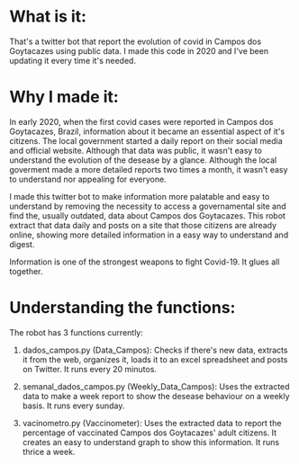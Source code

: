 # What is it:
That's a twitter bot that report the evolution of covid in Campos dos Goytacazes using public data. I made this code in 2020 and I've been updating it every time it's needed.

# Why I made it:
In early 2020, when the first covid cases were reported in Campos dos Goytacazes, Brazil, information about it became an essential aspect of it's citizens. The local government started a daily report on their social media and official website. Although that data was public, it wasn't easy to understand the evolution of the desease by a glance. Although the local goverment made a more detailed reports two times a month, it wasn't easy to understand nor appealing for everyone.

I made this twitter bot to make information more palatable and easy to understand by removing the necessity to access a governamental site and find the, usually outdated, data about Campos dos Goytacazes. This robot extract that data daily and posts on a site that those citizens are already online, showing more detailed information in a easy way to understand and digest.

Information is one of the strongest weapons to fight Covid-19. It glues all together.

# Understanding the functions:
The robot has 3 functions currently:

1. dados_campos.py (Data_Campos): Checks if there's new data, extracts it from the web, organizes it, loads it to an excel spreadsheet and posts on Twitter. It runs every 20 minutos.

2. semanal_dados_campos.py (Weekly_Data_Campos): Uses the extracted data to make a week report to show the desease behaviour on a weekly basis. It runs every sunday.

3. vacinometro.py (Vaccinometer): Uses the extracted data to report the percentage of vaccinated Campos dos Goytacazes' adult citizens. It creates an easy to understand graph to show this information. It runs thrice a week.
